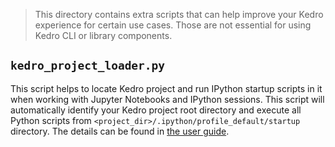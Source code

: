 > This directory contains extra scripts that can help improve your Kedro experience for certain use cases. Those are not essential for using Kedro CLI or library components.


## `kedro_project_loader.py`

This script helps to locate Kedro project and run IPython startup scripts in
it when working with Jupyter Notebooks and IPython sessions.
This script will automatically identify your Kedro project root directory and execute all Python scripts from `<project_dir>/.ipython/profile_default/startup` directory.
The details can be found in [the user guide](](https://kedro.readthedocs.io/en/latest/04_user_guide/10_ipython.html)).
